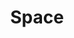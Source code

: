 ---
layout: tag-list
type: tag
title: Space
slug: Space
category: Space
sidebar: true
description: >
  Post about Space!
---